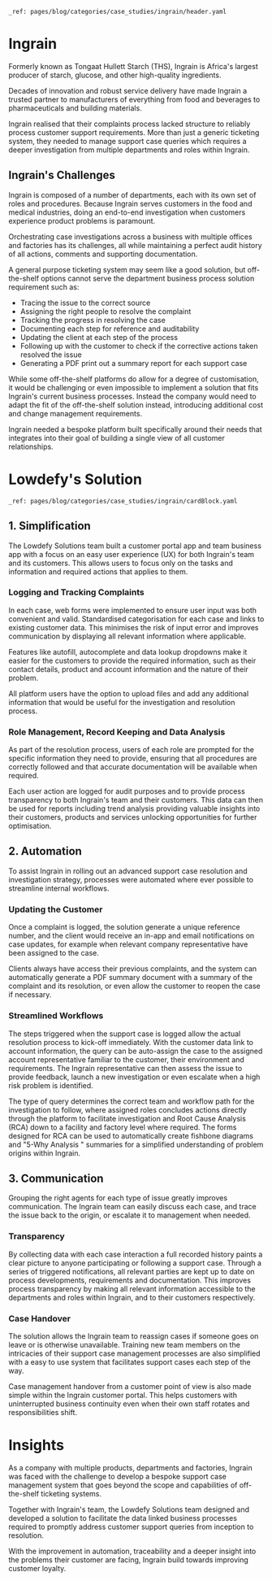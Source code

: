 ```ldf
_ref: pages/blog/categories/case_studies/ingrain/header.yaml
```

# Ingrain

Formerly known as Tongaat Hullett Starch (THS), Ingrain is Africa's largest producer of starch, glucose, and other high-quality ingredients.

Decades of innovation and robust service delivery have made Ingrain a trusted partner to manufacturers of everything from food and beverages to pharmaceuticals and building materials.

Ingrain realised that their complaints process lacked structure to reliably process customer support requirements. More than just a generic ticketing system, they needed to manage support case queries which requires a deeper investigation from multiple departments and roles within Ingrain.

## Ingrain's Challenges
Ingrain is composed of a number of departments, each with its own set of roles and procedures. Because Ingrain serves customers in the food and medical industries, doing an end-to-end investigation when customers experience product problems is paramount.

Orchestrating case investigations across a business with multiple offices and factories has its challenges, all while maintaining a perfect audit history of all actions, comments and supporting documentation.

A general purpose ticketing system may seem like a good solution, but off-the-shelf options cannot serve the department business process solution requirement such as:

- Tracing the issue to the correct source
- Assigning the right people to resolve the complaint
- Tracking the progress in resolving the case
- Documenting each step for reference and auditability
- Updating the client at each step of the process
- Following up with the customer to check if the corrective actions taken resolved the issue
- Generating a PDF print out a summary report for each support case

While some off-the-shelf platforms do allow for a degree of customisation, it would be challenging or even impossible to implement a solution that fits Ingrain's current business processes. Instead the company would need to adapt the fit of the off-the-shelf solution instead, introducing additional cost and change management requirements.

Ingrain needed a bespoke platform built specifically around their needs that integrates into their goal of building a single view of all customer relationships.


# Lowdefy's Solution
```ldf
_ref: pages/blog/categories/case_studies/ingrain/cardBlock.yaml
```

## 1. Simplification
The Lowdefy Solutions team built a customer portal app and team business app with a focus on an easy user experience (UX) for both Ingrain's team and its customers. This allows users to focus only on the tasks and information and required actions that applies to them.

### Logging and Tracking Complaints
In each case, web forms were implemented to ensure user input was both convenient and valid. Standardised categorisation for each case and links to existing customer data. This minimises the risk of input error and improves communication by displaying all relevant information where applicable.

Features like autofill, autocomplete and data lookup dropdowns make it easier for the customers to provide the required information, such as their contact details, product and account information and the nature of their problem.

All platform users have the option to upload files and add any additional information that would be useful for the investigation and resolution process.

### Role Management, Record Keeping and Data Analysis
As part of the resolution process, users of each role are prompted for the specific information they need to provide, ensuring that all procedures are correctly followed and that accurate documentation will be available when required.

Each user action are logged for audit purposes and to provide process transparency to both Ingrain's team and their customers. This data can then be used for reports including trend analysis providing valuable insights into their customers, products and services unlocking opportunities for further optimisation.

## 2. Automation
To assist Ingrain in rolling out an advanced support case resolution and investigation strategy, processes were automated where ever possible to streamline internal workflows.

### Updating the Customer
Once a complaint is logged, the solution generate a unique reference number, and the client would receive an in-app and email notifications on case updates, for example when relevant company representative have been assigned to the case.

Clients always have access their previous complaints, and the system can automatically generate a PDF summary document with a summary of the complaint and its resolution, or even allow the customer to reopen the case if necessary.

### Streamlined Workflows
The steps triggered when the support case is logged allow the actual resolution process to kick-off immediately. With the customer data link to account information, the query can be auto-assign the case to the assigned account representative familiar to the customer, their environment and requirements. The Ingrain representative can then assess the issue to provide feedback, launch a new investigation or even escalate when a high risk problem is identified.

The type of query determines the correct team and workflow path for the investigation to follow, where assigned roles concludes actions directly through the platform to facilitate investigation and Root Cause Analysis (RCA) down to a facility and factory level where required. The forms designed for RCA can be used to automatically create fishbone diagrams and "5-Why Analysis " summaries for a simplified understanding of problem origins within Ingrain.

## 3. Communication
Grouping the right agents for each type of issue greatly improves communication. The Ingrain team can easily discuss each case, and trace the issue back to the origin, or escalate it to management when needed.

### Transparency
By collecting data with each case interaction a full recorded history paints a clear picture to anyone participating or following a support case. Through a series of triggered notifications, all relevant parties are kept up to date on process developments, requirements and documentation. This improves process transparency by making all relevant information accessible to the departments and roles within Ingrain, and to their customers respectively.

### Case Handover
The solution allows the Ingrain team to reassign cases if someone goes on leave or is otherwise unavailable. Training new team members on the intricacies of their support case management processes are also simplified with a easy to use system that facilitates support cases each step of the way.

Case management handover from a customer point of view is also made simple within the Ingrain customer portal. This helps customers with uninterrupted business continuity even when their own staff rotates and responsibilities shift.


# Insights

As a company with multiple products, departments and factories, Ingrain was faced with the challenge to develop a bespoke support case management system that goes beyond the scope and capabilities of off-the-shelf ticketing systems.

Together with Ingrain's team, the Lowdefy Solutions team designed and developed a solution to facilitate the data linked business processes required to promptly address customer support queries from inception to resolution.

With the improvement in automation, traceability and a deeper insight into the problems their customer are facing, Ingrain build towards improving customer loyalty.
